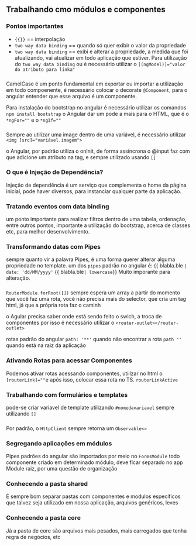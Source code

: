 ## Trabalhando cmo módulos e componentes

### Pontos importantes
- `{{}}` == interpolação
- `two way data binding` == quando só quer exibir o valor da propriedade
- `two way data binding` == exibi e alterar a propriedade, a medida que foi atualizando, vai 
atualizar em todo aplicação que estiver.
Para utilização do `two way data binding` ou é necessário utilizar o `[(ngModel)]="valor do atributo para linka"`

### 
CamelCase é um ponto fundamental em exportar ou importar a utilização
em todo compoenente, é necessário colocar o decorate `@Component`, para o angular entender 
que esse arquivo é um componente.

Para instalação do bootstrap no angular é necessário utilizar os comandos `npm install bootstrap`
o Angular dar um pode a mais para o HTML, que é o `*ngFor=""` e o `*ngIf=""`

###
Sempre ao utilizar uma image dentro de uma variável, é necessário utilizar 
`<img [src]="variável.imagem">`

o Angular, por padrão utiliza o onInit, de forma assíncrona
o @input faz com que adicione um atributo na tag, e sempre utilizado usando `[]`

### O que é Injeção de Dependência?
Injeção de dependência é um serviço que complementa o home da página inicial, pode haver diversos, para instanciar qualquer parte da aplicação.

### Tratando eventos com data binding
um ponto importante para realizar filtros dentro de uma tabela, ordenação, entre outros 
pontos, importante a utilização do bootstrap, acerca de classes etc, para melhor desenvolvimento.

### Transformando datas com Pipes
sempre quanto vir a palavra Pipes, é uma forma querer alterar alguma propriedade no template.
um dos `pipes` padrão no angular é:
    {{ blabla.ble `| date: 'dd/MM/yyyy'`
    {{ blabla.ble`| lowercase`}}
Muito imporante para alteração.

###

`RouterModule.forRoot([])` sempre espera um array
a partir do momento que você faz uma rota, você não precisa mais do selector, que cria um tag
html, já que a própria rota faz o caminh

o Agular precisa saber onde está sendo feito o swich, a troca de componentes
por isso é necessário utilizar o `<router-outlet></router-outlet>`

rotas padrão do angular
`path: '**'` quando não encontrar a rota
`path ''` quando está na raiz da aplicação

### Ativando Rotas para acessar Componentes
Podemos ativar rotas acessando componentes, utiilzar no html o `[routerLink]=""`e após isso, 
colocar essa rota no TS.
`routerLinkActive`

### Trabalhando com formulários e templates
pode-se criar variavel de template utilizando `#nomedavariavel` sempre utilizando `[]`

###
Por padrão, o `HttpClient` sempre retorna um `Observable<>`

### Segregando aplicações em módulos
Pipes padrões do angular são importados por meio no `FormsModule`
todo componente criado em determinado módulo, deve ficar separado no app Module raiz, por 
uma questão de organização

### Conhecendo a pasta shared
É sempre bom separar pastas com componentes e modulos específicos que talvez seja utilizado 
em nossa aplicação, arquivos genéricos, leves

### Conhecendo a pasta core
Já a pasta de core são arquivos mais pesados, mais carregados que tenha regra de negócios, etc
